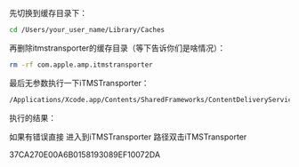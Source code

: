先切换到缓存目录下：



```zsh
cd /Users/your_user_name/Library/Caches
```

再删除itmstransporter的缓存目录（等下告诉你们是啥情况）：



```zsh
rm -rf com.apple.amp.itmstransporter
```

最后无参数执行一下iTMSTransporter：



```zsh
/Applications/Xcode.app/Contents/SharedFrameworks/ContentDeliveryServices.framework/itms/bin/iTMSTransporter

```

执行的结果：



如果有错误直接 进入到iTMSTransporter 路径双击iTMSTransporter





37CA270E00A6B0158193089EF10072DA



